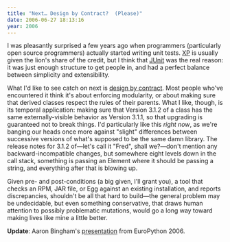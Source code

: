```yaml
---
title: "Next… Design by Contract?  (Please)"
date: 2006-06-27 18:13:16
year: 2006
---
```

I was pleasantly surprised a few years ago when programmers (particularly open source programmers) actually started writing unit tests.  <a href="http://www.extremeprogramming.org">XP</a> is usually given the lion's share of the credit, but I think that <a href="http://www.junit.org">JUnit</a> was the real reason: it was just enough structure to get people in, and had a perfect balance between simplicity and extensibility.

What I'd like to see catch on next is <a href="http://en.wikipedia.org/wiki/Design_by_contract">design by contract</a>. Most people who've encountered it think it's about enforcing modularity, or about making sure that derived classes respect the rules of their parents.  What I like, though, is its temporal application: making sure that Version 3.1.2 of a class has the same externally-visible behavior as Version 3.1.1, so that upgrading is guaranteed not to break things.  I'd particularly like this <em>right now</em>, as we're banging our heads once more against  "slight" differences between successive versions of what's supposed to be the same damn library. The release notes for 3.1.2 of—let's call it "Fred", shall we?—don't mention any backward-incompatible changes, but somewhere eight levels down in the call stack, something is passing an Element where it should be passing a string, and everything after that is blowing up.

Given pre- and post-conditions (a big given, I'll grant you), a tool that checks an RPM, JAR file, or Egg against an existing installation, and reports discrepancies, shouldn't be all that hard to build—the general problem may be undecidable, but even something conservative, that draws human attention to possibly problematic mutations, would go a long way toward making lives like mine a little better.

<strong>Update</strong>: Aaron Bingham's <a href="http://indico.cern.ch/contributionDisplay.py?contribId=83&sessionId=41&confId=44">presentation</a> from EuroPython 2006.
